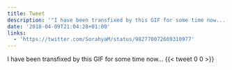```yaml
---
title: Tweet
description: '"I have been transfixed by this GIF for some time now... "'
date: '2018-04-09T21:04:28+01:00'
links:
  - 'https://twitter.com/SorahyaM/status/982770072669310977'
---
```

I have been transfixed by this GIF for some time now... 
      {{< tweet 0 0 >}}
    

